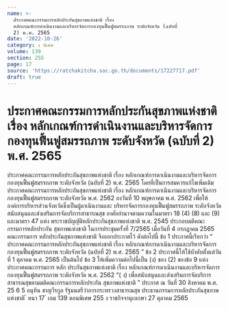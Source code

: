 ```yaml
---
name: >-
  ประกาศคณะกรรมการหลักประกันสุขภาพแห่งชาติ เรื่อง
  หลักเกณฑ์การดำเนินงานและบริหารจัดการกองทุนฟื้นฟูสมรรถภาพ ระดับจังหวัด (ฉบับที่
  2) พ.ศ. 2565
date: '2022-10-26'
category: ง พิเศษ
volume: 139
section: 255
page: 17
source: 'https://ratchakitcha.soc.go.th/documents/17227717.pdf'
draft: true
---
```


# ประกาศคณะกรรมการหลักประกันสุขภาพแห่งชาติ เรื่อง หลักเกณฑ์การดำเนินงานและบริหารจัดการกองทุนฟื้นฟูสมรรถภาพ ระดับจังหวัด (ฉบับที่ 2) พ.ศ. 2565

ประกาศคณะกรรมการหลักประกันสุขภาพแห่งชาติ เรื่อง หลักเกณฑ์การดาเนินงานและบริหารจัดการกองทุนฟื้นฟูสมรรถภาพ ระดับจังหวัด (ฉบับที่ 2) พ.ศ. 2565 โดยที่เป็นการสมควรแก้ไขเพิ่มเติมประกาศคณะกรรมการหลักประกันสุขภาพแห่งชาติ เรื่อง หลักเกณฑ์การดาเนินงานและบริหารจัดการกองทุนฟื้นฟูสมรรถภาพ ระดับจังหวัด พ.ศ. 2562 ลงวันที่ 10 พฤษภาคม พ.ศ. 2562 เพื่อให้องค์การบริหารส่วนจังหวัดซึ่งเป็นผู้ดาเนินงานและ บริหารจัดการกองทุนฟื้นฟูสมรรถภาพ ระดับจังหวัด สนับสนุนและส่งเสริมการจัดบริการสาธารณสุข อาศัยอำนาจตามความในมาตรา 18 (4) (8) และ (9) และมาตรา 47 แห่ง พระราชบัญญัติหลักประกันสุขภาพแห่งชาติ พ.ศ. 2545 ประกอบมติคณะกรรมการหลักประกัน สุขภาพแห่งชาติ ในการประชุมครั้งที่ 7/2565 เมื่อวันที่ 4 กรกฎาคม 2565 คณะกรรมการ หลักประกันสุขภาพแห่งชาติ จึงออกประกาศไว้ ดังต่อไปนี้ ข้อ 1 ประกาศนี้เรียกว่า “ ประกาศคณะกรรมการหลักประกันสุขภาพแห่งชาติ เรื่อง หลักเกณฑ์การดาเนินงานและบริหารจัดการกองทุนฟื้นฟูสมรรถภาพ ระดับจังหวัด (ฉบับที่ 2) พ.ศ. 2565 ” ข้อ 2 ประกาศนี้ให้ใช้บังคับตั้งแต่วันที่ 1 ตุลาคม พ.ศ. 2565 เป็นต้นไป ข้อ 3 ให้เพิ่มความต่อไปนี้เป็น (ง) ของ (2) ของข้อ 9 แห่งประกาศคณะกรรมการ หลัก ประกันสุขภาพแห่งชาติ เรื่อง หลักเกณฑ์การดาเนินงานและบริหารจัดการกองทุนฟื้นฟูสมรรถภาพ ระดับจังหวัด พ.ศ. 2562 “( ง) เพื่อสนับสนุนและส่งเสริมการจัดบริการสาธารณสุขตามมติคณะกรรมการหลักประกัน สุขภาพแห่งชาติ ” ประกาศ ณ วันที่ 30 สิงหาคม พ.ศ. 25 6 5 อนุทิน ชาญวีรกูล รัฐมนตรีว่าการกระทรวงสาธารณสุข ประธานกรรมการหลักประกันสุขภาพแห่งชาติ ้ หนา 17 ่ เลม 139 ตอนพิเศษ 255 ง ราชกิจจานุเบกษา 27 ตุลาคม 2565
